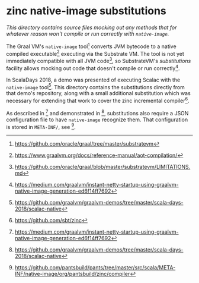 zinc native-image substitutions
===============================

*This directory contains source files mocking out any methods that for whatever reason won't compile or run correctly with `native-image`.*

The Graal VM's `native-image` tool[^1] converts JVM bytecode to a native compiled executable[^2] executing via the Substrate VM. The tool is not yet immediately compatible with all JVM code[^3], so SubstrateVM's *substitutions* facility allows mocking out code that doesn't compile or run correctly[^4].

In ScalaDays 2018, a demo was presented of executing Scalac with the `native-image` tool[^5]. This directory contains the substitutions directly from that demo's repository, along with a small additional substitution which was necessary for extending that work to cover the zinc incremental compiler[^6].

As described in [^4] and demonstrated in [^5], substitutions also require a JSON configuration file to have `native-image` recognize them. That configuration is stored in `META-INF/`, see [^7].

[^1]: https://github.com/oracle/graal/tree/master/substratevm

[^2]: https://www.graalvm.org/docs/reference-manual/aot-compilation/

[^3]: https://github.com/oracle/graal/blob/master/substratevm/LIMITATIONS.md

[^4]: https://medium.com/graalvm/instant-netty-startup-using-graalvm-native-image-generation-ed6f14ff7692

[^5]: https://github.com/graalvm/graalvm-demos/tree/master/scala-days-2018/scalac-native

[^6]: https://github.com/sbt/zinc

[^7]: https://github.com/pantsbuild/pants/tree/master/src/scala/META-INF/native-image/org/pantsbuild/zinc/compiler
